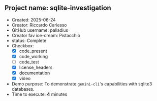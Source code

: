 ## Project name: sqlite-investigation

* Created: 2025-06-24
* Creator: Riccardo Carlesso
* GitHub username: palladius
* Creator fav ice-cream: Pistacchio
* status: Complete
* Checkbox:
    * [X] code_present
    * [X] code_working
    * [ ] code_test
    * [X] license_headers
    * [X] documentation
    * [X] video
* Demo purpose: To demonstrate `gemini-cli`'s capabilities with sqlite3 databases.
* Time to execute: **4** minutes
